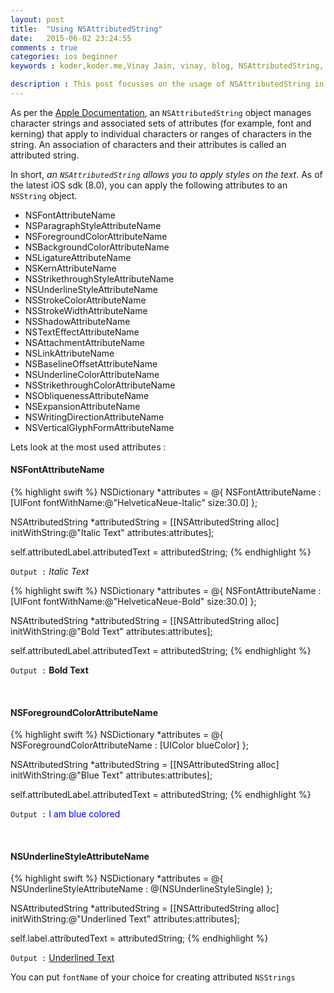 ```yaml
---
layout: post
title:  "Using NSAttributedString"
date:   2015-06-02 23:24:55
comments : true
categories: ios beginner
keywords : koder,koder.me,Vinay Jain, vinay, blog, NSAttributedString, how, to, use, NSBackgroundColorAttributeName, NSFontAttributeName, NSParagraphStyleAttributeName, NSForegroundColorAttributeName, NSLigatureAttributeName, NSKernAttributeName, NSStrikethroughStyleAttributeName, NSUnderlineStyleAttributeName, NSStrokeColorAttributeName, NSStrokeWidthAttributeName, NSShadowAttributeName, NSTextEffectAttributeName, NSAttachmentAttributeName, NSLinkAttributeName, NSBaselineOffsetAttributeName, NSUnderlineColorAttributeName, NSStrikethroughColorAttributeName, NSObliquenessAttributeName, NSExpansionAttributeName, NSWritingDirectionAttributeName, NSVerticalGlyphFormAttributeName

description : This post focusses on the usage of NSAttributedString in Objective C. All of the attributes of NSString are demonstrated with the help of code examples.
---
```

As per the [Apple Documentation](https://developer.apple.com/library/prerelease/ios/documentation/Cocoa/Reference/Foundation/Classes/NSAttributedString_Class/index.html), an `NSAttributedString` object manages character strings and associated sets of attributes (for example, font and kerning) that apply to individual characters or ranges of characters in the string. An association of characters and their attributes is called an attributed string.

In short, *an `NSAttributedString` allows you to apply styles on the text*. As of the latest iOS sdk (8.0), you can apply the following attributes to an `NSString` object.

- NSFontAttributeName
- NSParagraphStyleAttributeName
- NSForegroundColorAttributeName
- NSBackgroundColorAttributeName
- NSLigatureAttributeName
- NSKernAttributeName
- NSStrikethroughStyleAttributeName
- NSUnderlineStyleAttributeName
- NSStrokeColorAttributeName
- NSStrokeWidthAttributeName
- NSShadowAttributeName
- NSTextEffectAttributeName
- NSAttachmentAttributeName
- NSLinkAttributeName
- NSBaselineOffsetAttributeName
- NSUnderlineColorAttributeName
- NSStrikethroughColorAttributeName
- NSObliquenessAttributeName
- NSExpansionAttributeName
- NSWritingDirectionAttributeName
- NSVerticalGlyphFormAttributeName

Lets look at the most used attributes :
&nbsp;

#### **NSFontAttributeName** ####

{% highlight swift %}
NSDictionary *attributes = @{ NSFontAttributeName : [UIFont fontWithName:@"HelveticaNeue-Italic" size:30.0] };

NSAttributedString *attributedString = [[NSAttributedString alloc] initWithString:@"Italic Text" attributes:attributes];

self.attributedLabel.attributedText = attributedString;
{% endhighlight %}

`Output :` *Italic Text*

{% highlight swift %}
NSDictionary *attributes = @{ NSFontAttributeName : [UIFont fontWithName:@"HelveticaNeue-Bold" size:30.0] };

NSAttributedString *attributedString = [[NSAttributedString alloc] initWithString:@"Bold Text" attributes:attributes];

self.attributedLabel.attributedText = attributedString;
{% endhighlight %}

`Output :` **Bold Text**

&nbsp;

#### **NSForegroundColorAttributeName** ####

{% highlight swift %}
NSDictionary *attributes = @{ NSForegroundColorAttributeName : [UIColor blueColor] };

NSAttributedString *attributedString = [[NSAttributedString alloc] initWithString:@"Blue Text" attributes:attributes];

self.attributedLabel.attributedText = attributedString;
{% endhighlight %}

`Output :` <span style="color:blue">I am blue colored</span>

&nbsp;

#### **NSUnderlineStyleAttributeName** ####

{% highlight swift %}
NSDictionary *attributes = @{ NSUnderlineStyleAttributeName : @(NSUnderlineStyleSingle) };

NSAttributedString *attributedString = [[NSAttributedString alloc] initWithString:@"Underlined Text" attributes:attributes];

self.label.attributedText = attributedString;
{% endhighlight %}

`Output :` <u>Underlined Text</u>

You can put `fontName` of your choice for creating attributed `NSStrings`
